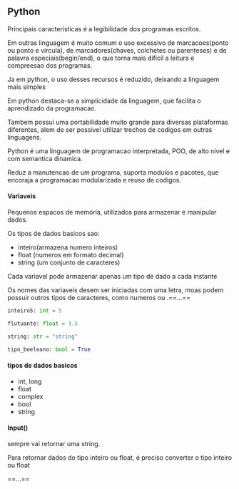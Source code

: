 ## Python

Principais caracteristicas é a legibilidade dos programas escritos.

Em outras linguagem é muito comum o uso excessivo de marcacoes(ponto ou ponto e vírcula), de marcadores(chaves, colchetes ou parenteses) e de palavra especiais(begin/end), o que torna mais dificil a leitura e compreesao dos programas.

Ja em python, o uso desses recursos é reduzido, deixando a linguagem mais simples

Em python destaca-se a simplicidade da linguagem, que facilita o aprendizado da programacao.

Tambem possui uma portabilidade muito grande para diversas plataformas diferentes, alem de ser possivel utilizar trechos de codigos em outras linguagens. 

Python é uma linguagem de programacao interpretada, POO, de alto nível e com semantica dinamica.

Reduz a manutencao de um programa, suporta modulos e pacotes, que encoraja a programacao modularizada e reuso de codigos. 

#### Variaveis

Pequenos espacos de memória, utilizados para armazenar e manipular dados. 

Os tipos de dados basicos sao: 
- inteiro(armazena numero inteiros)
- float (numeros em formato decimal)
- string (um conjunto de caracteres)

Cada variavel pode armazenar apenas um tipo de dado a cada instante 

Os nomes das variaveis desem ser iniciadas com uma letra, moas podem possuir outros tipos de caracteres, como numeros ou .==...==

```python
inteiro5: int = 5

flutuante: float = 3.5

string: str = "string"

tipo_boeleano: bool = True
```


#### tipos de dados basicos

- int, long
- float
- complex
- bool
- string

#### Input()

sempre vai retornar uma string.

Para retornar dados do tipo inteiro ou float, é preciso converter o tipo inteiro ou float

==...==



